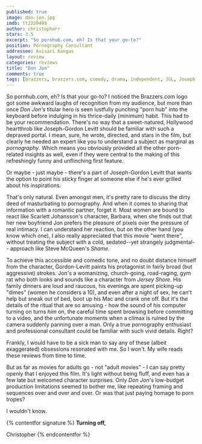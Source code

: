 ```yaml
---
published: true
image: don-jon.jpg
imdb: tt2229499
author: christopherr
stars: 3.5
excerpt: "So pornhub.com, eh? Is that your go-to?"
position: Pornography Consultant
addressee: Avisari Kangas
layout: review
categories: reviews
title: "Don Jon"
comments: true
tags: [brazzers, brazzers.com, comedy, drama, independent, JGL, Joseph Gordon-Levitt, Letters, porn, pornhub, pornhub.com, Scarlett Johansson, Sundance]
---
```

So pornhub.com, eh? Is that your go-to? I noticed the Brazzers.com logo got some awkward laughs of recognition from my audience, but more than once _Don Jon's_ titular hero is seen lustfully punching "porn hub" into the keyboard before indulging in his thrice-daily (minimum) habit. This had to be your recommendation. There's no way that a sweet-natured, Hollywood heartthrob like Joseph-Gordon Levitt should be familiar with such a depraved portal. I mean, sure, he wrote, directed, and stars in the film, but clearly he needed an expert like you to understand a subject as marginal as _pornography_. Which means you obviously provided all the other porn-related insights as well, even if they were central to the making of this refreshingly funny and unflinching first feature.

Or maybe - just maybe - there's a part of Joseph-Gordon Levitt that wants the option to point his sticky finger at someone else if he's ever grilled about his inspirations.

That's only natural. Even amongst men, it's pretty rare to discuss the dirty deed of masturbating to pornography. And when it comes to sharing that information with a romantic partner, forget it. Most women are bound to react like Scarlett Johansson's character, Barbara, when she finds out that her new boyfriend Jon prefers the pleasure of pixels over the pressure of real intimacy. I can understand her reaction, but on the other hand (you know which one), I also really appreciated that this movie "went there", without treating the subject with a cold, sedated--yet strangely judgmental-- approach like Steve McQueen's _Shame_. 

To achieve this accessible and comedic tone, and no doubt distance himself from the character, Gordon-Levitt paints his protagonist in fairly broad (but aggressive) strokes. Jon's a womanizing, church-going, road-raging, gym rat who both looks and sounds like a character from _Jersey Shore_.  His family dinners are loud and raucous, his evenings are spent picking-up "dimes" (women he considers a 10), and even after a night of sex, he can't help but sneak out of bed, boot up his Mac and crank one off.  But it's the details of the ritual that are so amusing - how the sound of his computer turning on turns _him_ on, the careful time spent browsing before committing to a video, and the unfortunate moments when a climax is ruined by the camera suddenly panning over a man. Only a true pornography enthusiast and professional consultant could be familiar with such vivid details. Right? 

Frankly, I would have to be a sick man to say any of these (albeit exaggerated) obsessions resonated with me. So I won't. My wife reads these reviews from time to time.

But as far as movies for adults go - not "adult movies" - I can say pretty openly that I enjoyed this film. It's light without being fluff, and even has a few late but welcomed character surprises. Only _Don Jon_'s low-budget production limitations seemed to bother me, like repeating framing and sequences over and over and over. Or was that just paying homage to porn tropes?

I wouldn't know. 

{% contentfor signature %}
**Turning off,**

Christopher
{% endcontentfor %}